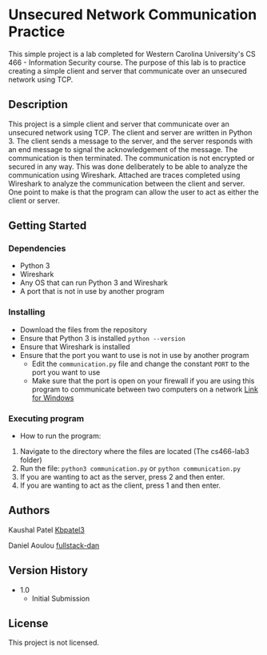 # Unsecured Network Communication Practice

This simple project is a lab completed for Western Carolina University's
CS 466 - Information Security course. The purpose of this lab is to practice
creating a simple client and server that communicate over an unsecured network
using TCP.

## Description

This project is a simple client and server that communicate over an unsecured
network using TCP. The client and server are written in Python 3. The client
sends a message to the server, and the server responds with an end message to
signal the acknowledgement of the message. The communication is then terminated.
The communication is not encrypted or secured in any way. This was done deliberately
to be able to analyze the communication using Wireshark. Attached are traces completed
using Wireshark to analyze the communication between the client and server. One point to
make is that the program can allow the user to act as either the client or server.


## Getting Started

### Dependencies

* Python 3
* Wireshark
* Any OS that can run Python 3 and Wireshark
* A port that is not in use by another program

### Installing

* Download the files from the repository
* Ensure that Python 3 is installed ```python --version```
* Ensure that Wireshark is installed
* Ensure that the port you want to use is not in use by another program
  * Edit the 
```communication.py``` file and change the constant ```PORT``` to the port you want to use
  * Make sure that the port is open on your firewall if you are using this program to communicate
  between two computers on a network [Link for Windows](https://www.tomshardware.com/news/how-to-open-firewall-ports-in-windows-10,36451.html)

### Executing program

* How to run the program:
1) Navigate to the directory where the files are located (The cs466-lab3 folder)
2) Run the file:
```python3 communication.py``` or ```python communication.py ```
3) If you are wanting to act as the server, press 2 and then enter.
4) If you are wanting to act as the client, press 1 and then enter.

## Authors

Kaushal Patel
[Kbpatel3](https://github.com/Kbpatel3)

Daniel Aoulou
[fullstack-dan](https://github.com/fullstack-dan)

## Version History

* 1.0
    * Initial Submission

## License

This project is not licensed.